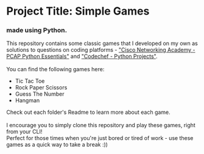 # Project Title: Simple Games
### made using Python.

This repository contains some classic games that I developed on my own as solutions to questions on coding platforms - <a href = "https://skillsforall.com/course/python-essentials-1?courseLang=en-US&instance_id=da0847b7-e6fc-4597-bc31-38ddd6b07a2e">"Cisco Networking Academy - PCAP Python Essentials"</a> and <a href = "https://www.codechef.com/learn/course/projects-python">"Codechef - Python Projects"</a>.
<br><br>
You can find the following games here:
- Tic Tac Toe
- Rock Paper Scissors
- Guess The Number
- Hangman<br>

Check out each folder's Readme to learn more about each game.
<br><br>
I encourage you to simply clone this repository and play these games, right from your CLI!<br>Perfect for those times when you're just bored or tired of work - use these games as a quick way to take a break :))

